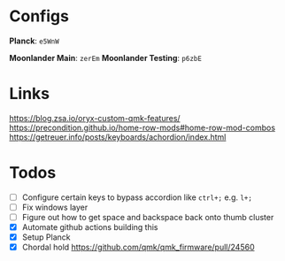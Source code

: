 # Configs

**Planck**: `e5WnW`

**Moonlander Main**: `zerEm`
**Moonlander Testing**: `p6zbE`

# Links

https://blog.zsa.io/oryx-custom-qmk-features/
https://precondition.github.io/home-row-mods#home-row-mod-combos
https://getreuer.info/posts/keyboards/achordion/index.html

# Todos

- [ ] Configure certain keys to bypass accordion like `ctrl+;` e.g. `l+;`
- [ ] Fix windows layer
- [ ] Figure out how to get space and backspace back onto thumb cluster
- [x] Automate github actions building this
- [x] Setup Planck
- [x] Chordal hold https://github.com/qmk/qmk_firmware/pull/24560
